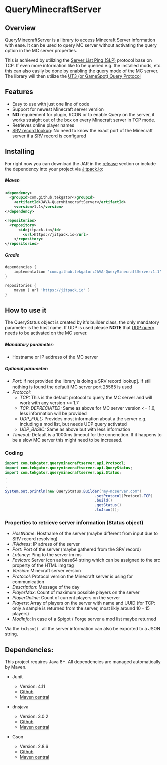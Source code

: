 # QueryMinecraftServer

## Overview

QueryMinecraftServer is a library to access Minecraft Server information with ease.
It can be used to query MC server without activating the query option in the MC 
server properties. 

This is achieved by utilizing the [Server List Ping (SLP)](https://wiki.vg/Server_List_Ping#Ping_Process) protocol base on TCP.
If even more information like to be queried e.g. the installed mods, etc. this can 
also easily be done by enabling the query mode of the MC server. The library will then 
utilize the [UT3 (or GameSpot) Query Protocol](https://wiki.vg/Query)

## Features
- Easy to use with just one line of code
- Support for newest Minecraft server version
- **NO** requirement for plugin, RCON or to enable Query on the server, it works straight out of the box on every Minecraft server in TCP mode.
- Retrieves online player names
- [SRV record lookup](https://www.namecheap.com/support/knowledgebase/article.aspx/9765/2208/how-can-i-link-my-domain-name-to-a-minecraft-server): No need to know the exact port of the Minecraft server if a SRV record is configured

## Installing

For right now you can download the JAR in the [release](https://github.com/tekgator/JAVA-QueryMinecraftServer/releases) section or include the dependency into your project via [Jitpack.io](https://jitpack.io/#tekgator/JAVA-QueryMinecraftServer):

##### Maven
```xml
<dependency>
  <groupId>com.github.tekgator</groupId>
	<artifactId>JAVA-QueryMinecraftServer</artifactId>
	<version>1.1</version>
</dependency>
```
```xml
<repositories>
  <repository>
	  <id>jitpack.io</id>
		<url>https://jitpack.io</url>
	</repository>
</repositories>
```

##### Gradle
```gradle
dependencies {
    implementation 'com.github.tekgator:JAVA-QueryMinecraftServer:1.1'
}

repositories {
    maven { url 'https://jitpack.io' }
}
```

## How to use it

The QueryStatus object is created by it's builder class, the only mandatory parameter 
is the host name.
If UDP is used please **NOTE** that [UDP query](https://wiki.vg/Query) needs to be activated on the MC server.

##### Mandatory parameter:
- Hostname or IP address of the MC server

##### Optional parameter:
- *Port:* if not provided the library is doing a SRV record lookup]. If still nothing is found the default MC server port 25565 is used
- *Protocol:*
  - *TCP:* This is the default protocol to query the MC server and will work with any version >= 1.7
  - *TCP_DEPRECIATED:* Same as above for MC server version <= 1.6, less information will be provided
  - *UDP_FULL:* Provides most information about a the server e.g. including a mod list, but needs UDP query activated
  - *UDP_BASIC:* Same as above but with less information
- *Timeout:* Default is a 1000ms timeout for the conenction. If it happens to be a slow MC server this might need to be increased.

### Coding

```Java
import com.tekgator.queryminecraftserver.api.Protocol;
import com.tekgator.queryminecraftserver.api.QueryStatus;
import com.tekgator.queryminecraftserver.api.Status;
.
.
.
System.out.println(new QueryStatus.Builder("my-mcserver.com")
                                        .setProtocol(Protocol.TCP)
                                        .build()
                                        .getStatus()
                                        .toJson());
```


### Properties to retrieve server information (Status object)

- *HostName*: Hostname of the server (maybe different from input due to SRV record resolving)
- *IPAdress*: IP adress of the server
- *Port*: Port of the server (maybe gathered from the SRV record)
- *Latency*: Ping to the server im ms
- *FavIcon*: Server icon as base64 string which can be assigned to the src property of the HTML img tag
- *Version*: Minecraft server version
- *Protocol*: Protocol version the Minecraft server is using for communication
- *Description*: Message of the day
- *PlayerMax*: Count of maximum possible players on the server
- *PlayerOnline*: Count of current players on the server
- *Players*: Array of players on the server with name and UUID (for TCP: only a sample is returned from the server, most likly around 10 - 15 players) 
- *ModInfo*: In case of a Spigot / Forge server a mod list maybe returned

Via the ```toJson() ``` all the server information can also be exported to a JSON string.


## Dependencies:
This project requires Java 8+.
All dependencies are managed automatically by Maven.

- Junit
  - Version: 4.11
  - [Github](https://github.com/junit-team/junit5/)
  - [Maven central](https://search.maven.org/artifact/junit/junit/4.11/jar)

- dnsjava
  - Version: 3.0.2
  - [Github](https://github.com/dnsjava/dnsjava)
  - [Maven central](https://search.maven.org/artifact/dnsjava/dnsjava/3.0.2/bundle)

- Gson
  - Version: 2.8.6
  - [Github](https://github.com/google/gson)
  - [Maven central](https://search.maven.org/artifact/com.google.code.gson/gson/2.8.6/jar)
